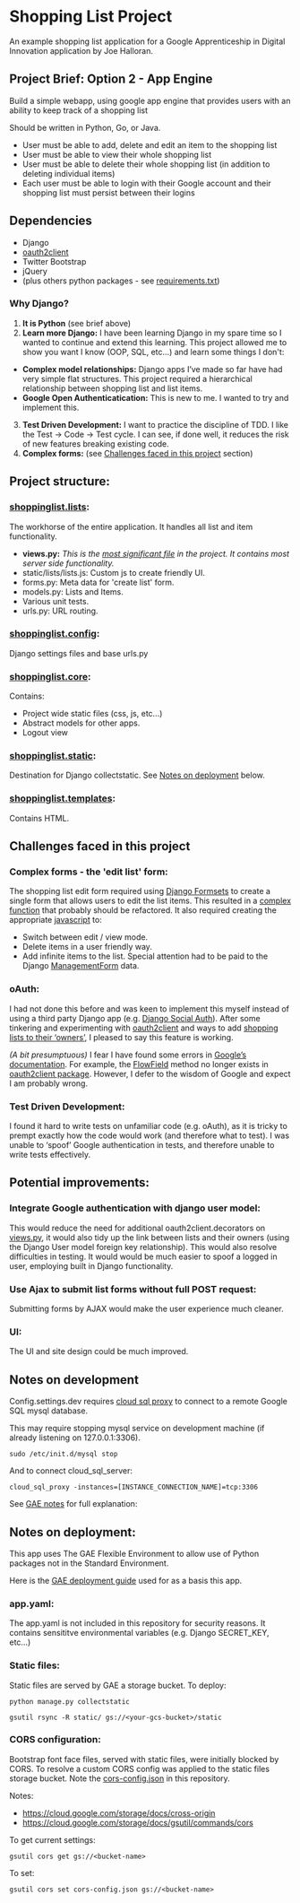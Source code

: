 ﻿#  Shopping List Project

An example shopping list application for a Google Apprenticeship in Digital Innovation application by Joe Halloran. 

## Project Brief: Option 2 - App Engine

Build a simple webapp, using google app engine that provides users with an ability to keep track of a shopping list

Should be written in Python, Go, or Java.
* User must be able to add, delete and edit an item to the shopping list
* User must be able to view their whole shopping list
* User must be able to delete their whole shopping list (in addition to deleting individual items)
* Each user must be able to login with their Google account and their shopping list must persist between their logins

## Dependencies

* Django
* [oauth2client](https://github.com/google/oauth2client)
* Twitter Bootstrap
* jQuery
* (plus others python packages - see [requirements.txt](https://github.com/joehalloran/shoppinglist_project/blob/master/shoppinglist/requirements.txt))

### Why Django?
1. **It is Python**
(see brief above)
2. **Learn more Django:** I have been learning Django in my spare time so I wanted to continue and extend this learning. This project allowed me to show you want I know (OOP, SQL, etc…) and learn some things I don't:
  * **Complex model relationships:**
Django apps I’ve made so far have had very simple flat structures. This project required a hierarchical relationship between shopping list and list items.
  * **Google Open Authenticatication:**
This is new to me. I wanted to try and implement this.

3. **Test Driven Development:**
I want to practice the discipline of TDD. I like the Test -> Code -> Test cycle. I can see, if done well, it reduces the risk of new features breaking existing code.
4. **Complex forms:**
(see [Challenges faced in this project](https://github.com/joehalloran/shoppinglist_project#the-edit-list-form) section)

## Project structure:

### [shoppinglist.lists](https://github.com/joehalloran/shoppinglist_project/tree/master/shoppinglist/lists):
The workhorse of the entire application. It handles all list and item functionality.
* **views.py:** _This is the [most significant file](https://github.com/joehalloran/shoppinglist_project/blob/master/shoppinglist/lists/views.py) in the project. It contains most server side functionality._
* static/lists/lists.js: Custom js to create friendly UI.
* forms.py: Meta data for 'create list' form.
* models.py: Lists and Items.
* Various unit tests.
* urls.py: URL routing.


### [shoppinglist.config](https://github.com/joehalloran/shoppinglist_project/tree/master/shoppinglist/config):
Django settings files and base urls.py

### [shoppinglist.core](https://github.com/joehalloran/shoppinglist_project/tree/master/shoppinglist/core):
Contains:
* Project wide static files (css, js, etc...)
* Abstract models for other apps.
* Logout view

### [shoppinglist.static](https://github.com/joehalloran/shoppinglist_project/tree/master/shoppinglist/static):
Destination for Django collectstatic. See [Notes on deployment](https://github.com/joehalloran/shoppinglist_project#notes-on-deployment) below.

### [shoppinglist.templates](https://github.com/joehalloran/shoppinglist_project/tree/master/shoppinglist/templates):
Contains HTML.

## Challenges faced in this project

### Complex forms - the 'edit list' form:
The shopping list edit form required using [Django Formsets](https://docs.djangoproject.com/en/1.10/topics/forms/formsets/) to create a single form that allows users to edit the list items. This resulted in a [complex function](https://github.com/joehalloran/shoppinglist_project/blob/master/shoppinglist/lists/views.py#L96) that probably should be refactored. It also required creating the appropriate [javascript](https://github.com/joehalloran/shoppinglist_project/blob/master/shoppinglist/lists/static/lists/lists.js) to:
  * Switch between edit / view mode.
  * Delete items in a user friendly way.
  * Add infinite items to the list. Special attention had to be paid to the Django [ManagementForm](https://docs.djangoproject.com/en/1.10/topics/forms/formsets/#understanding-the-managementform) data.

### oAuth:
I had not done this before and was keen to implement this myself instead of using a third party Django app (e.g. [Django Social Auth](https://github.com/omab/django-social-auth)). After some tinkering and experimenting with [oauth2client](https://github.com/google/oauth2client) and ways to add [shopping lists to their ‘owners’](https://github.com/joehalloran/shoppinglist_project/blob/master/shoppinglist/lists/views.py#L60), I pleased to say this feature is working.

*(A bit presumptuous)*
I fear I have found some errors in [Google’s documentation](https://developers.google.com/api-client-library/python/guide/django). For example, the [FlowField](https://developers.google.com/api-client-library/python/guide/django#flows) method no longer exists in [oauth2client package](https://github.com/google/oauth2client). However, I defer to the wisdom of Google and expect I am probably wrong.

### Test Driven Development:
I found it hard to write tests on unfamiliar code (e.g. oAuth), as it is tricky to prempt exactly how the code would work (and therefore what to test). I was unable to ‘spoof’ Google authentication in tests, and therefore unable to write tests effectively.


## Potential improvements:

### Integrate Google authentication with django user model:
This would reduce the need for additional oauth2client.decorators on [views.py](https://github.com/joehalloran/shoppinglist_project/blob/master/shoppinglist/lists/views.py), it would also tidy up the link between lists and their owners (using the Django User model foreign key relationship). This would also resolve difficulties in testing. It would would be much easier to spoof a logged in user, employing built in Django functionality.

### Use Ajax to submit list forms without full POST request:
Submitting forms by AJAX would make the user experience much cleaner.

### UI:
The UI and site design could be much improved.

## Notes on development

Config.settings.dev requires [cloud sql proxy](https://cloud.google.com/sql/docs/sql-proxy) to connect to a remote Google SQL mysql database.

This may require stopping mysql service on development machine (if already listening on 127.0.0.1:3306).

```
sudo /etc/init.d/mysql stop
```

And to connect cloud_sql_server:

```
cloud_sql_proxy -instances=[INSTANCE_CONNECTION_NAME]=tcp:3306
```

See [GAE notes](https://cloud.google.com/python/django/flexible-environment) for full explanation:

## Notes on deployment:

This app uses The GAE Flexible Environment to allow use of Python packages not in the Standard Environment.

Here is the [GAE deployment guide](https://cloud.google.com/python/django/flexible-environment) used for as a basis this app.

### app.yaml:
The app.yaml is not included in this repository for security reasons. It contains sensititve environmental variables (e.g. Django SECRET_KEY, etc…)

### Static files:
Static files are served by GAE a storage bucket. To deploy:
```
python manage.py collectstatic
```
```
gsutil rsync -R static/ gs://<your-gcs-bucket>/static
```
### CORS configuration:
Bootstrap font face files, served with static files, were initially blocked by CORS. To resolve a custom CORS config was applied to the static files storage bucket. Note the [cors-config.json](https://github.com/joehalloran/shoppinglist_project/blob/master/shoppinglist/cors-config.json) in this repository.

Notes:
* https://cloud.google.com/storage/docs/cross-origin
* https://cloud.google.com/storage/docs/gsutil/commands/cors

To get current settings:
```
gsutil cors get gs://<bucket-name>
```
To set:
```
gsutil cors set cors-config.json gs://<bucket-name>
```
